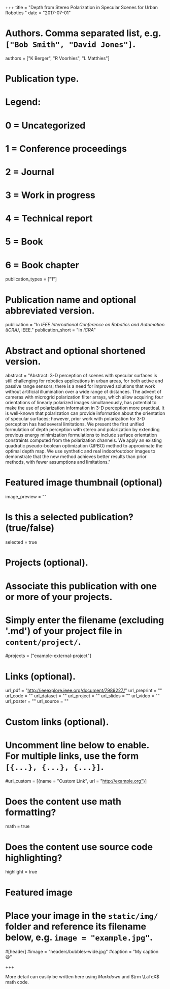 +++
title = "Depth from Stereo Polarization in Specular  Scenes for Urban Robotics "
date = "2017-07-01"

# Authors. Comma separated list, e.g. `["Bob Smith", "David Jones"]`.
authors = ["K Berger", "R Voorhies", "L Matthies"]

# Publication type.
# Legend:
# 0 = Uncategorized
# 1 = Conference proceedings
# 2 = Journal
# 3 = Work in progress
# 4 = Technical report
# 5 = Book
# 6 = Book chapter
publication_types = ["1"]

# Publication name and optional abbreviated version.
publication = "In *IEEE International Conference on Robotics and Automation (ICRA)*, IEEE."
publication_short = "In *ICRA*"

# Abstract and optional shortened version.
abstract = "Abstract: 3-D perception of scenes with specular surfaces is still challenging for robotics applications in urban areas, for both active and passive range sensors; there is a need for improved solutions that work without artificial illumination over a wide range of distances. The advent of cameras with microgrid polarization filter arrays, which allow acquiring four orientations of linearly polarized images simultaneously, has potential to make the use of polarization information in 3-D perception more practical. It is well-known that polarization can provide information about the orientation of specular surfaces; however, prior work with polarization for 3-D perception has had several limitations. We present the first unified formulation of depth perception with stereo and polarization by extending previous energy minimization formulations to include surface orientation constraints computed from the polarization channels. We apply an existing quadratic pseudo-boolean optimization (QPBO) method to approximate the optimal depth map. We use synthetic and real indoor/outdoor images to demonstrate that the new method achieves better results than prior methods, with fewer assumptions and limitations."

# Featured image thumbnail (optional)
image_preview = ""

# Is this a selected publication? (true/false)
selected = true

# Projects (optional).
#   Associate this publication with one or more of your projects.
#   Simply enter the filename (excluding '.md') of your project file in `content/project/`.
#projects = ["example-external-project"]

# Links (optional).
url_pdf = "http://ieeexplore.ieee.org/document/7989227/"
url_preprint = ""
url_code = ""
url_dataset = ""
url_project = ""
url_slides = ""
url_video = ""
url_poster = ""
url_source = ""

# Custom links (optional).
#   Uncomment line below to enable. For multiple links, use the form `[{...}, {...}, {...}]`.
#url_custom = [{name = "Custom Link", url = "http://example.org"}]

# Does the content use math formatting?
math = true

# Does the content use source code highlighting?
highlight = true

# Featured image
# Place your image in the `static/img/` folder and reference its filename below, e.g. `image = "example.jpg"`.
#[header]
#image = "headers/bubbles-wide.jpg"
#caption = "My caption :smile:"

+++

More detail can easily be written here using *Markdown* and $\rm \LaTeX$ math code.
